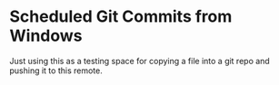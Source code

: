 # Scheduled Git Commits from Windows

Just using this as a testing space for copying a file into a git repo and pushing it to this remote.

